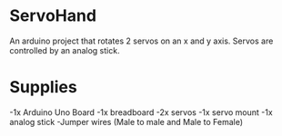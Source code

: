 # ServoHand
An arduino project that rotates 2 servos on an x and y axis. Servos are controlled by an analog stick.
# Supplies
-1x Arduino Uno Board
-1x breadboard
-2x servos
-1x servo mount
-1x analog stick
-Jumper wires (Male to male and Male to Female)
